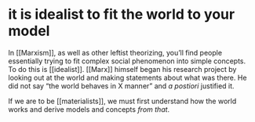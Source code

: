 # it is idealist to fit the world to your model

In [[Marxism]], as well as other leftist theorizing, you&rsquo;ll find people essentially trying to fit complex social phenomenon into simple concepts. To do this is [[idealist]]. [[Marx]] himself began his research project by looking out at the world and making statements about what was there. He did not say &ldquo;the world behaves in X manner&rdquo; and _a postiori_ justified it.

If we are to be [[materialists]], we must first understand how the world works and derive models and concepts _from that_.

